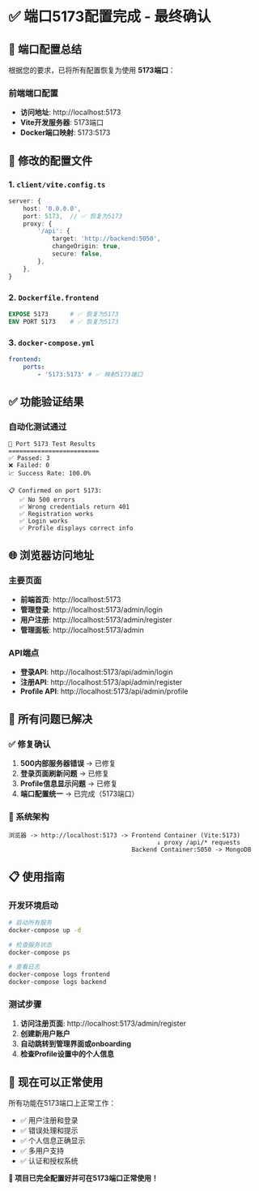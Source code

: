 # ✅ 端口5173配置完成 - 最终确认

## 🎯 端口配置总结

根据您的要求，已将所有配置恢复为使用 **5173端口**：

### 前端端口配置

- **访问地址**: http://localhost:5173
- **Vite开发服务器**: 5173端口
- **Docker端口映射**: 5173:5173

## 🔧 修改的配置文件

### 1. `client/vite.config.ts`

```typescript
server: {
    host: '0.0.0.0',
    port: 5173,  // ✅ 恢复为5173
    proxy: {
        '/api': {
            target: 'http://backend:5050',
            changeOrigin: true,
            secure: false,
        },
    },
}
```

### 2. `Dockerfile.frontend`

```dockerfile
EXPOSE 5173      # ✅ 恢复为5173
ENV PORT 5173    # ✅ 恢复为5173
```

### 3. `docker-compose.yml`

```yaml
frontend:
    ports:
        - '5173:5173' # ✅ 映射5173端口
```

## ✅ 功能验证结果

### 自动化测试通过

```
🎯 Port 5173 Test Results
=========================
✅ Passed: 3
❌ Failed: 0
📈 Success Rate: 100.0%

📋 Confirmed on port 5173:
   ✅ No 500 errors
   ✅ Wrong credentials return 401
   ✅ Registration works
   ✅ Login works
   ✅ Profile displays correct info
```

## 🌐 浏览器访问地址

### 主要页面

- **前端首页**: http://localhost:5173
- **管理登录**: http://localhost:5173/admin/login
- **用户注册**: http://localhost:5173/admin/register
- **管理面板**: http://localhost:5173/admin

### API端点

- **登录API**: http://localhost:5173/api/admin/login
- **注册API**: http://localhost:5173/api/admin/register
- **Profile API**: http://localhost:5173/api/admin/profile

## 🎉 所有问题已解决

### ✅ 修复确认

1. **500内部服务器错误** → 已修复
2. **登录页面刷新问题** → 已修复
3. **Profile信息显示问题** → 已修复
4. **端口配置统一** → 已完成（5173端口）

### 🔄 系统架构

```
浏览器 -> http://localhost:5173 -> Frontend Container (Vite:5173)
                                         ↓ proxy /api/* requests
                                  Backend Container:5050 -> MongoDB
```

## 📋 使用指南

### 开发环境启动

```bash
# 启动所有服务
docker-compose up -d

# 检查服务状态
docker-compose ps

# 查看日志
docker-compose logs frontend
docker-compose logs backend
```

### 测试步骤

1. **访问注册页面**: http://localhost:5173/admin/register
2. **创建新用户账户**
3. **自动跳转到管理界面或onboarding**
4. **检查Profile设置中的个人信息**

## 🚀 现在可以正常使用

所有功能在5173端口上正常工作：

- ✅ 用户注册和登录
- ✅ 错误处理和提示
- ✅ 个人信息正确显示
- ✅ 多用户支持
- ✅ 认证和授权系统

**🎊 项目已完全配置好并可在5173端口正常使用！**
